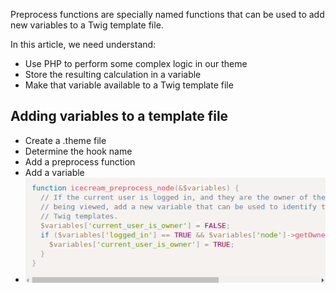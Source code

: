 Preprocess functions are specially named functions that can be used to add new variables to a Twig template file.

In this article, we need understand:

* Use PHP to perform some complex logic in our theme
* Store the resulting calculation in a variable
* Make that variable available to a Twig template file

## Adding variables to a template file

* Create a .theme file
* Determine the hook name
* Add a preprocess function
* Add a variable
* ![](/assets/add_variable_template.png)



